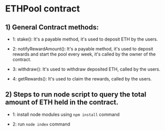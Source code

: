 # ETHPool contract

## 1) General Contract methods:

- 1: stake(): It's a payable method, it's used to deposit ETH by the users.

- 2: notifyRewardAmount(): It's a payable method, it's used to deposit rewards and start the pool every week, it's called by the owner of the contract.

- 3: withdraw(): It's used to withdraw deposited ETH, called by the users.

- 4: getRewards():  It's used to claim the rewards, called by the users.




 
## 2) Steps to run node script to query the total amount of ETH held in the contract.

- 1: install node modules using `npm install` command

- 2: run `node index` command

